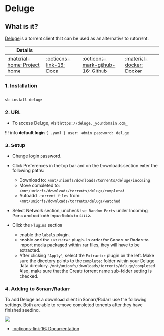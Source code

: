 # Deluge

## What is it?

[Deluge](https://deluge-torrent.org/) is a torrent client that can be used as an alternative to rutorrent.

| Details     |             |             |             |
|-------------|-------------|-------------|-------------|
| [:material-home: Project home ](https://deluge-torrent.org/) | [:octicons-link-16: Docs](https://dev.deluge-torrent.org/wiki/UserGuide) | [:octicons-mark-github-16: Github](https://git.deluge-torrent.org/deluge) | [:material-docker: Docker ](https://registry.hub.docker.com/r/linuxserver/deluge)|

### 1. Installation

``` { .shell }

sb install deluge

```

### 2. URL

- To access Deluge, visit `https://deluge._yourdomain.com_`

!!! info
    **default login**
    ``` { .yaml }
        user: admin
    password: deluge
    ```
### 3. Setup

- Change login password.

- Click Preferences in the top bar and on the Downloads section enter the following paths:
    - Download to:
    `/mnt/unionfs/downloads/torrents/deluge/incoming`
    - Move completed to:
    `/mnt/unionfs/downloads/torrents/deluge/completed`
    - Autoadd `.torrent files` from:
    `/mnt/unionfs/downloads/torrents/deluge/watched`

- Select Network section, uncheck `Use Random Ports` under Incoming Ports and set both input fields to `58112`.

- Click the `Plugins` section
    - enable the `labels` plugin.
    - enable and the `Extractor` plugin.
      In order for Sonarr or Radarr to import media packaged within .rar files, they will have to be extracted.
    - After clicking `"Apply"`, select the `Extractor`  plugin on the left.
      Make sure the directory points to the `completed` folder within your Deluge data directory. 
      `/mnt/unionfs/downloads/torrents/deluge/completed`
      Also, make sure that the Create torrent name sub-folder setting is checked.

### 4. Adding to Sonarr/Radarr

To add Deluge as a download client in Sonarr/Radarr use the following settings. Both are able to remove completed torrents after they have finished seeding.

  ![](/images/community/deluge_add_to_arr.png)

- [:octicons-link-16: Documentation](https://dev.deluge-torrent.org/wiki/UserGuide)
